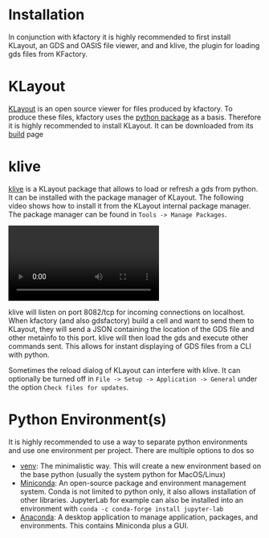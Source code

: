 # Installation

In conjunction with kfactory it is highly recommended to first install KLayout, an GDS and OASIS file viewer, and and klive, the plugin for loading gds files from KFactory.

# KLayout

[KLayout](https://www.klayout.de/intro.html) is an open source viewer for files produced by kfactory. To produce these files, kfactory uses the [python package](https://pypi.org/project/klayout/)
as a basis. Therefore it is highly recommended to install KLayout. It can be downloaded from its [build](https://www.klayout.de/build.html) page

# klive

[klive](https://github.com/gdsfactory/klive) is a KLayout package that allows to load or refresh a gds from python. It can be installed with the package manager of KLayout. The following video
shows how to install it from the KLayout internal package manager. The package manager can be found in `Tools -> Manage Packages`.

![type:video](_static/klive.webm)

klive will listen on port 8082/tcp for incoming connections on localhost. When kfactory (and also gdsfactory) build a cell and want to send them to
KLayout, they will send a JSON containing the location of the GDS file and other metainfo to this port. klive will then load the gds and
execute other commands sent. This allows for instant displaying of GDS files from a CLI with python.

Sometimes the reload dialog of KLayout can interfere with klive. It can optionally be turned off in `File -> Setup -> Application -> General` under the option `Check files for updates`.

# Python Environment(s)

It is highly recommended to use a way to separate python environments and use one environment per project. There are multiple options to dos so

- [venv](https://docs.python.org/3/library/venv.html): The minimalistic way. This will create a new environment based on the base python (usually the system python for MacOS/Linux)
- [Miniconda](https://docs.conda.io/en/latest/miniconda.html): An open-source package and environment management system. Conda is not limited to python only, it also allows installation of other libraries.
  JupyterLab for example can also be installed into an environment with `conda -c conda-forge install jupyter-lab`
- [Anaconda](https://www.anaconda.com): A desktop application to manage application, packages, and environments. This contains Miniconda plus a GUI.
